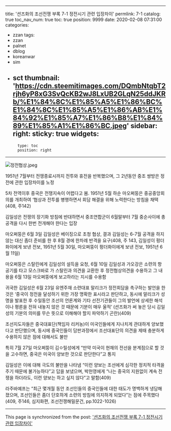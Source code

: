 
---
title: '션즈화의 조선전쟁 부록 7-1 정전시기 관련 입장차이'
permlink: 7-1
catalog: true
toc_nav_num: true
toc: true
position: 9999
date: 2020-02-08 07:31:00
categories:
- zzan
tags:
- zzan
- palnet
- dblog
- koreanwar
- sim
- sct
thumbnail: 'https://cdn.steemitimages.com/DQmbNtqbT2rjh6yP8xG3SvQcKB2wJ8LxUB2GLqN25ddJKRb/%E1%84%8C%E1%85%A5%E1%86%BC%E1%84%8C%E1%85%A5%E1%86%AB%E1%84%92%E1%85%A7%E1%86%B8%E1%84%89%E1%85%A1%E1%86%BC.jpeg'
sidebar:
    right:
        sticky: true
widgets:
    -
        type: toc
        position: right
---


![정전협상.jpeg](https://cdn.steemitimages.com/DQmbNtqbT2rjh6yP8xG3SvQcKB2wJ8LxUB2GLqN25ddJKRb/%E1%84%8C%E1%85%A5%E1%86%BC%E1%84%8C%E1%85%A5%E1%86%AB%E1%84%92%E1%85%A7%E1%86%B8%E1%84%89%E1%85%A1%E1%86%BC.jpeg)


1951년 7월부터 전쟁종료시까지 전투와 휴전을 반복했으며, 그 2년동안 중조 쌍방은 정전에 관한 입장차이를 노정

5차 전역이후 중국은 전쟁지속이 어렵다고 봄. 1951년 5월 하순 마오쩌뚱은 중공중앙회의를 개최하여 ‘협상과 전투를 병행하면서 회담 해결을 위해 노력한다는 방침을 채택(408, 주142) 

김일성은 전쟁의 장기화 방침에 반대하면서 중조연합군이 6월말부터 7월 중순사이에 총공격을 다시 한번 전개해야 한다는 입장

마오쩌뚱은 6월 3일 김일성은 베이징으로 초청 협상, 결과 김일성는 6-7월 공격을 하지 않는 대신 좀더 준비를 한 후 8월 경에 한차례 반격을 요구(408, 주 143, 김일성이 펑더화이에게 보낸 전보, 1951년 5월 30일, 마오쩌뚱이 펑더화이에게 보낸 전보, 1951년 6월 11일)

마오쩌뚱은 스탈린에게 김일성의 설득을 요청, 6월 10일 김일성과 가오강은 소련의 항공기를 타고 모스크바로 가 스탈린과 의견을 교환한 후 정전협상의견을 수용하고 그 내용을 6월 13일 마오쩌뚱에게 보고하라는 지시를 수용함

귀국한 김일성은 6월 23일 유엔주재 소련대표 말리크가 정전회담을 촉구하는 발언을 한 것은 ‘중국이 정전을 달성하기 위한 가장 명확한 표시라고 판단하고, 동시에 말리크가 성명을 발표한 후 수일동안 조선의 언론계와 기타 선전기관들이 그의 발언에 상세한 해석이나 평론을 전혀 내놓지 않은 것 때문에 기분이 매우 울적’
(션즈화가 써 놓은 당시 김일성의 기분의 의미를 무슨 뜻으로 이해해야 할지 파악하기 곤란)(409)

조선지도자들은 중국대표단(책임자 리커농)이 미국인들에게 지나치게 관대하게 양보했다고 판단했으며, 동시에 중국인들이 담판과정에서 조선대표단의 의견을 제때 충분하게 수용하지 않은 점에 대해서도 불만

특히 7월 27일 마오쩌뚱이 김ㅇ릴성에게 “만약 미국이 현재의 전선을 분계점으로 할 것을 고수하면, 중국은 미국이 양보한 것으로 판단한다”고 통지

김일성은 이에 대해 극도의 불만을 나타냄 “이런 양보는 조선에게 심각한 정치적 타격을 주기 때문에 불가능하다”고 답을 보냈으며, 박헌영에게 “나는 중국의 지원없이 계속 전쟁을 하더라도, 이런 양보는 하고 싶지 않다”고 말함(409)

라주바예프는 “최근 몇개월 동안 조선인들의 중국인들에 대한 태도가 명백하게 냉담해졌으며, 조선인들은 좀더 단호하게 소련의 방침에 의지하게 되었다”는 점에 주목했다(409, 주146, 심지화편, 조선전쟁해밀문건, pp.1022-1026)

- - -

This page is synchronized from the post: ['션즈화의 조선전쟁 부록 7-1 정전시기 관련 입장차이'](https://steemit.com/@wisdomandjustice/7-1)
